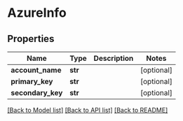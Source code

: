 # AzureInfo

## Properties
Name | Type | Description | Notes
------------ | ------------- | ------------- | -------------
**account_name** | **str** |  | [optional] 
**primary_key** | **str** |  | [optional] 
**secondary_key** | **str** |  | [optional] 

[[Back to Model list]](../README.md#documentation-for-models) [[Back to API list]](../README.md#documentation-for-api-endpoints) [[Back to README]](../README.md)


